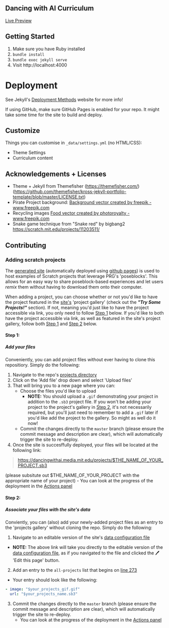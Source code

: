 ## Dancing with AI Curriculum 

[Live Preview](https://dancingwithai.media.mit.edu)

## Getting Started

1. Make sure you have Ruby installed
2. `bundle install`
3. `bundle exec jekyll serve`
4. Visit http://localhost:4000 

# Deployment

See Jekyll's [Deployment Methods](https://jekyllrb.com/docs/deployment-methods/) website for more info!

If using GitHub, make sure GitHub Pages is enabled for your repo. It might take some time for the site to build and deploy.

## Customize

Things you can customise in `_data/settings.yml` (no HTML/CSS):

- Theme Settings
- Curriculum content

## Acknowledgements + Licenses

- Theme + Jekyll from Themefisher (https://themefisher.com/) (https://github.com/themefisher/kross-jekyll-portfolio-template/blob/master/LICENSE.txt)
- Pirate Project background: <a href="https://www.freepik.com/free-photos-vectors/background">Background vector created by freepik - www.freepik.com</a>
- Recycling images <a href="https://www.freepik.com/free-photos-vectors/food">Food vector created by photoroyalty - www.freepik.com</a>
- Snake game technique from "Snake red" by bigbang2 https://scratch.mit.edu/projects/11203511/

## Contributing 

### Adding scratch projects

The [generated site](https://dancingwithai.media.mit.edu) (automatically deployed using [github pages](https://pages.github.com/)) is used to host examples of Scratch projects that leverage PRG's 'poseblocks'. This allows for an easy way to share poseblock-based experiences and let users *remix* them without having to download them onto their computer. 

When adding a project, you can choose whether or not you'd like to have the project featured in the [site's](https://dancingwithai.media.mit.edu) 'project gallery' (check out the ***"Try Some Projects!"*** section). If not, meaning you'd just like to have the project accessible via link, you only need to follow [Step 1](#step-1) below. If you'd like to both have the project accessible via link, as well as featured in the site's project gallery, follow both [Step 1](#step-1) and [Step 2](#step-2) below. 

#### Step 1:
##### Add your files

Conveniently, you can add project files without ever having to clone this repositiory. Simply do the following:

1. Navigate to the repo's [projects directory](https://github.com/dancingwithai/dancingwithai.github.io/tree/master/projects)
2. Click on the 'Add file' drop down and select 'Upload files'
3. That will bring you to a new page where you can:
    - Choose the files you'd like to upload
      - **NOTE:** You should upload a `.gif` demonstrating your project in addition to the `.sb3` project file. If you won't be adding your project to the project's gallery in [Step 2](#step-2), it's not necessarily required, but you'll just need to remember to add a `.gif` later if you'd like add the project to the gallery. So might as well do it now! 
    - Commit the changes directly to the `master` branch (please ensure the commit message and description are clear), which will automatically trigger the site to re-deploy.
4. Once the site is succesffully deployed, your files will be located at the following link: 
> https://dancingwithai.media.mit.edu/projects/$THE_NAME_OF_YOUR_PROJECT.sb3 

(please subsitute out $THE_NAME_OF_YOUR_PROJECT with the appropriate name of your project)
    - You can look at the progress of the deployment in the [Actions panel](https://github.com/dancingwithai/dancingwithai.github.io/actions)

#### Step 2:
##### Associate your files with the site's data 
  
Conviently, you can (also) add your newly-added project files as an entry to the 'projects gallery' without cloning the repo. Simply do the following:
  
1. Navigate to an editable version of the site's [data configuration file](https://github.com/dancingwithai/dancingwithai.github.io/edit/master/_data/settings.yml)
  - **NOTE:** The above link will take you directly to the editable version of the [data configuration file](https://github.com/dancingwithai/dancingwithai.github.io/blob/master/_data/settings.yml), as if you navigated to the file and clicked the 🖊️ 'Edit this page' button.
2. Add an entry to the `all-projects` list that begins on [line 273](https://github.com/dancingwithai/dancingwithai.github.io/blob/master/_data/settings.yml#L273)
  - Your entry should look like the following: 
  ```yaml
  - image: "$your_projects_gif.gif"
    url: "$your_projects_name.sb3"
  ```
3. Commit the changes directly to the `master` branch (please ensure the commit message and description are clear), which will automatically trigger the site to re-deploy.
    - You can look at the progress of the deployment in the [Actions panel](https://github.com/dancingwithai/dancingwithai.github.io/actions)
